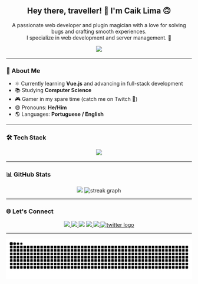 <h2 align="center">Hey there, traveller! 👋 I'm Caik Lima 🙃</h2>

<p align="center">
  A passionate web developer and plugin magician with a love for solving bugs and crafting smooth experiences.<br>
  I specialize in web development and server management. 🚀
</p>

<div align="center">
  <img height="120" src="https://64.media.tumblr.com/2e4d273d5f241a77eae1996a83a5922f/00d2db11dc3fc8e5-8e/s540x810/768644773d5d9b76f04b635885cc9273e4b5f31e.gifv"  />
</div>

---

### 🧠 About Me

- ⚛️ Currently learning **Vue.js** and advancing in full-stack development  
- 📚 Studying **Computer Science**  
- 🎮 Gamer in my spare time (catch me on Twitch 👾)  
- 😄 Pronouns: **He/Him**  
- 🌎 Languages: **Portuguese / English**

---

### 🛠️ Tech Stack

<div align="center">
  <img src="https://skillicons.dev/icons?i=vue,react,tailwind,js,ts,html,css,php,laravel,mysql,dotnet,cs,java" />
</div>

---

### 📊 GitHub Stats

<div align="center">
  <img src="https://github-readme-stats.vercel.app/api/top-langs?username=Caik0&layout=compact&theme=dracula&langs_count=5&card_width=320" height="150" />
  <img src="https://streak-stats.demolab.com?user=Caik0&locale=en&mode=daily&theme=dracula&hide_border=false&border_radius=5" height="150" alt="streak graph"  />
</div>

---

### 🌐 Let's Connect

<div align="center">
  <a href="mailto:caik0dev@gmail.com" target="_blank">
    <img src="https://img.shields.io/static/v1?message=Gmail&logo=gmail&label=&color=D14836&logoColor=white&style=for-the-badge" />
  </a>
  <a href="https://www.linkedin.com/in/caik-lima-giordane-626977271" target="_blank">
    <img src="https://img.shields.io/static/v1?message=LinkedIn&logo=linkedin&label=&color=0077B5&logoColor=white&style=for-the-badge" />
  </a>
  <img src="https://img.shields.io/static/v1?message=cakoooo&logo=discord&label=Discord&color=7289DA&logoColor=white&style=for-the-badge" />
  <a href="https://www.twitch.tv/cako_de_vidro" target="_blank">
    <img src="https://img.shields.io/static/v1?message=Twitch&logo=twitch&label=&color=9146FF&logoColor=white&style=for-the-badge" />
  </a>
  <a href="https://www.instagram.com/cako.jpg/" target="_blank">
    <img src="https://img.shields.io/static/v1?message=Instagram&logo=instagram&label=&color=E4405F&logoColor=white&style=for-the-badge" />
  </a>
  <a href="https://x.com/caik_cako" target="_blank">
    <img src="https://img.shields.io/static/v1?message=X%20%20%20@caik_cako&logo=twitter&label=&color=000000&logoColor=white&labelColor=&style=for-the-badge" alt="twitter logo"  />
  </a>
</div>

---

<div align="center">
  <img src="https://raw.githubusercontent.com/Caik0/Caik0/output/snake.svg" alt="Snake animation" />
</div>
